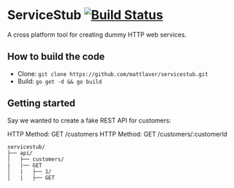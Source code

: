 # ServiceStub [![Build Status](https://secure.travis-ci.org/mattlaver/servicestub.png)](http://travis-ci.org/mattlaver/servicestub)

A cross platform tool for creating dummy HTTP web services.

## How to build the code

- Clone: `git clone https://github.com/mattlaver/servicestub.git`
- Build: `go get -d && go build`


## Getting started


Say we wanted to create a fake REST API for customers:

HTTP Method: GET /customers
HTTP Method: GET /customers/:customerId




```
servicestub/
├── api/
│   ├── customers/
|   |── GET
│   |   ├── 1/
│   |   ├── GET
```


